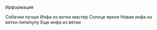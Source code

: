 Ирформация

Собачки лучше
Инфа из ветки мастер
Солнце яркое
Новая инфа из ветки пипипупу
Еще инфа из ветки